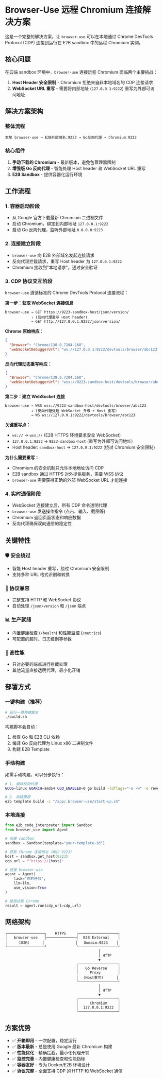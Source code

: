 # Browser-Use 远程 Chromium 连接解决方案

这是一个完整的解决方案，让 `browser-use` 可以在本地通过 Chrome DevTools Protocol (CDP) 连接到运行在 E2B sandbox 中的远程 Chromium 实例。

## 核心问题

在云端 sandbox 环境中，`browser-use` 连接远程 Chromium 面临两个主要挑战：

1. **Host Header 安全限制** - Chromium 拒绝来自非本地域名的 CDP 连接请求
2. **WebSocket URL 重写** - 需要将内部地址 (`127.0.0.1:9222`) 重写为外部可访问地址

## 解决方案架构

### 整体流程

```
本地 browser-use → E2B外部域名:9223 → Go反向代理 → Chromium:9222
```

### 核心组件

1. **手动下载的 Chromium** - 最新版本，避免包管理器限制
2. **增强版 Go 反向代理** - 智能处理 Host header 和 WebSocket URL 重写  
3. **E2B Sandbox** - 提供容器化运行环境

## 工作流程

### 1. 容器启动阶段
- 从 Google 官方下载最新 Chromium 二进制文件
- 启动 Chromium，绑定到内部地址 `127.0.0.1:9222`
- 启动 Go 反向代理，监听外部地址 `0.0.0.0:9223`

### 2. 连接建立阶段  
- `browser-use` 向 E2B 外部域名发起连接请求
- 反向代理拦截请求，重写 Host header 为 `127.0.0.1:9222`
- Chromium 接收到"本地请求"，通过安全验证

### 3. CDP 协议交互阶段

`browser-use` 遵循标准的 Chrome DevTools Protocol 连接流程：

**第一步：获取 WebSocket 连接信息**
```
browser-use → GET https://9223-sandbox-host/json/version/
            ↓ (反向代理重写 Host header)
            → GET http://127.0.0.1:9222/json/version/
```

**Chrome 原始响应：**
```json
{
  "Browser": "Chrome/138.0.7204.168",
  "webSocketDebuggerUrl": "ws://127.0.0.1:9222/devtools/browser/abc123"
}
```

**反向代理动态重写响应：**
```json
{
  "Browser": "Chrome/138.0.7204.168", 
  "webSocketDebuggerUrl": "wss://9223-sandbox-host/devtools/browser/abc123"
}
```

**第二步：建立 WebSocket 连接**
```
browser-use → WSS wss://9223-sandbox-host/devtools/browser/abc123
            ↓ (反向代理处理 WebSocket 升级 + Host 重写)
            → WS ws://127.0.0.1:9222/devtools/browser/abc123
```

**关键重写点：**
- `ws://` → `wss://` (E2B HTTPS 环境要求安全 WebSocket)
- `127.0.0.1:9222` → `9223-sandbox-host` (重写为外部可访问地址)
- Host header: `sandbox-host` → `127.0.0.1:9222` (绕过 Chromium 安全限制)

**为什么需要重写：**
- Chromium 的安全机制只允许本地地址访问 CDP
- E2B sandbox 通过 HTTPS 对外提供服务，需要 WSS 协议
- `browser-use` 需要获得正确的外部 WebSocket URL 才能连接

### 4. 实时通信阶段
- WebSocket 连接建立后，所有 CDP 命令透明代理
- `browser-use` 发送操作指令 (点击、输入、截图等)
- Chromium 返回页面状态和响应数据
- 反向代理确保双向通信的稳定性

## 关键特性

### 🛡️ 安全绕过
- 智能 Host header 重写，绕过 Chromium 安全限制
- 支持多种 URL 格式识别和转换

### 🔌 协议兼容  
- 完整支持 HTTP 和 WebSocket 协议
- 自动处理 `/json/version` 和 `/json` 端点

### 📊 生产就绪
- 内置健康检查 (`/health`) 和性能监控 (`/metrics`)
- 可配置的超时、日志级别等参数

### 🎯 高性能
- 只对必要的端点进行拦截处理
- 其他流量直接透明代理，最小化开销

## 部署方式

### 一键构建（推荐）
```bash
# 运行一键构建脚本
./build.sh
```

构建脚本会自动：
1. 检查 Go 和 E2B CLI 依赖
2. 编译 Go 反向代理为 Linux x86 二进制文件  
3. 构建 E2B Template

### 手动构建
如需手动构建，可以分步执行：

```bash
# 1. 编译反向代理
GOOS=linux GOARCH=amd64 CGO_ENABLED=0 go build -ldflags="-s -w" -o reverse-proxy reverse-proxy.go

# 2. 构建模板
e2b template build -c "/app/.browser-use/start-up.sh"
```

### 本地连接
```python
from e2b_code_interpreter import Sandbox
from browser_use import Agent

# 创建 sandbox
sandbox = Sandbox(template="your-template-id")

# 获取 Chrome 连接地址（端口 9223）
host = sandbox.get_host(9223)
cdp_url = f"https://{host}"

# 连接 browser-use
agent = Agent(
    task="你的任务",
    llm=llm,
    use_vision=True
)

# 使用远程 Chrome
result = agent.run(cdp_url=cdp_url)
```

## 网络架构

```
┌─────────────────┐    HTTPS     ┌──────────────────┐
│   browser-use   │─────────────→│  E2B External    │
│     (本地)      │              │   Domain:9223    │
└─────────────────┘              └──────────────────┘
                                           │
                                           │ HTTP
                                           ▼
                                 ┌──────────────────┐
                                 │   Go Reverse     │
                                 │     Proxy        │
                                 │  (Host重写)      │
                                 └──────────────────┘
                                           │
                                           │ HTTP  
                                           ▼
                                 ┌──────────────────┐
                                 │     Chromium     │
                                 │  127.0.0.1:9222  │
                                 └──────────────────┘
```

## 方案优势

- ✅ **开箱即用** - 一次配置，稳定运行
- ✅ **版本最新** - 总是使用 Google 最新 Chromium 构建
- ✅ **性能优化** - 精确拦截，最小化代理开销  
- ✅ **监控完善** - 内置健康检查和性能指标
- ✅ **容器友好** - 专为 Docker/E2B 环境设计
- ✅ **协议完整** - 全面支持 CDP 的 HTTP 和 WebSocket 通信
